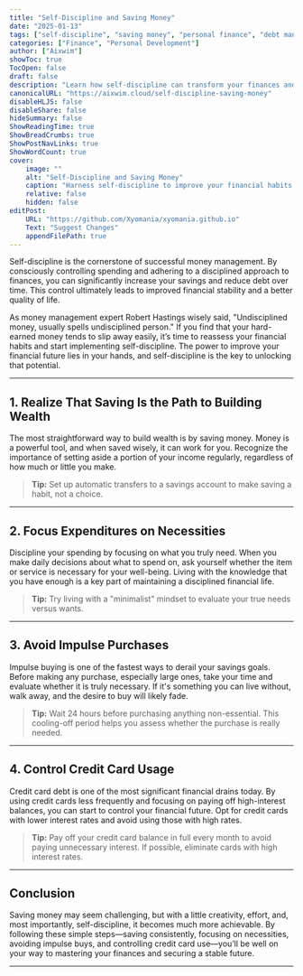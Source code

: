 ```yaml
---
title: "Self-Discipline and Saving Money"
date: "2025-01-13"
tags: ["self-discipline", "saving money", "personal finance", "debt management", "money habits"]
categories: ["Finance", "Personal Development"]
author: ["Aixwim"]
showToc: true
TocOpen: false
draft: false
description: "Learn how self-discipline can transform your finances and help you save money for a more secure future."
canonicalURL: "https://aixwim.cloud/self-discipline-saving-money"
disableHLJS: false
disableShare: false
hideSummary: false
ShowReadingTime: true
ShowBreadCrumbs: true
ShowPostNavLinks: true
ShowWordCount: true
cover:
    image: ""
    alt: "Self-Discipline and Saving Money"
    caption: "Harness self-discipline to improve your financial habits and grow your savings."
    relative: false
    hidden: false
editPost:
    URL: "https://github.com/Xyomania/xyomania.github.io"
    Text: "Suggest Changes"
    appendFilePath: true
---
```


Self-discipline is the cornerstone of successful money management. By consciously controlling spending and adhering to a disciplined approach to finances, you can significantly increase your savings and reduce debt over time. This control ultimately leads to improved financial stability and a better quality of life.

As money management expert Robert Hastings wisely said, "Undisciplined money, usually spells undisciplined person." If you find that your hard-earned money tends to slip away easily, it’s time to reassess your financial habits and start implementing self-discipline. The power to improve your financial future lies in your hands, and self-discipline is the key to unlocking that potential.

---

## 1. **Realize That Saving Is the Path to Building Wealth**

The most straightforward way to build wealth is by saving money. Money is a powerful tool, and when saved wisely, it can work for you. Recognize the importance of setting aside a portion of your income regularly, regardless of how much or little you make.

> **Tip:** Set up automatic transfers to a savings account to make saving a habit, not a choice.

---

## 2. **Focus Expenditures on Necessities**

Discipline your spending by focusing on what you truly need. When you make daily decisions about what to spend on, ask yourself whether the item or service is necessary for your well-being. Living with the knowledge that you have enough is a key part of maintaining a disciplined financial life.

> **Tip:** Try living with a "minimalist" mindset to evaluate your true needs versus wants.

---

## 3. **Avoid Impulse Purchases**

Impulse buying is one of the fastest ways to derail your savings goals. Before making any purchase, especially large ones, take your time and evaluate whether it is truly necessary. If it's something you can live without, walk away, and the desire to buy will likely fade.

> **Tip:** Wait 24 hours before purchasing anything non-essential. This cooling-off period helps you assess whether the purchase is really needed.

---

## 4. **Control Credit Card Usage**

Credit card debt is one of the most significant financial drains today. By using credit cards less frequently and focusing on paying off high-interest balances, you can start to control your financial future. Opt for credit cards with lower interest rates and avoid using those with high rates.

> **Tip:** Pay off your credit card balance in full every month to avoid paying unnecessary interest. If possible, eliminate cards with high interest rates.

---

## Conclusion

Saving money may seem challenging, but with a little creativity, effort, and, most importantly, self-discipline, it becomes much more achievable. By following these simple steps—saving consistently, focusing on necessities, avoiding impulse buys, and controlling credit card use—you’ll be well on your way to mastering your finances and securing a stable future.

---
